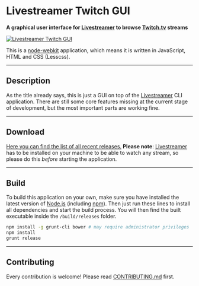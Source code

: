 Livestreamer Twitch GUI
===

**A graphical user interface for [Livestreamer][Livestreamer] to browse [Twitch.tv][Twitch] streams**

[ ![Livestreamer Twitch GUI][Preview] ][Releases]

This is a [node-webkit][NodeWebkit] application, which means it is written in JavaScript, HTML and CSS (Lesscss).

---

## Description

As the title already says, this is just a GUI on top of the [Livestreamer][Livestreamer] CLI application.
There are still some core features missing at the current stage of development, but the most important parts are working fine.

---

## Download

[Here you can find the list of all recent releases.][Releases]
**Please note**: [Livestreamer][Livestreamer] has to be installed on your machine to be able to watch any stream, so please do this *before* starting the application.

---

## Build

To build this application on your own, make sure you have installed the latest version of [Node.js][Nodejs] (including [npm][npm]).
Then just run these lines to install all dependencies and start the build process.
You will then find the built executable inside the `/build/releases` folder.

```bash
npm install -g grunt-cli bower # may require administrator privileges
npm install
grunt release
```

---

## Contributing

Every contribution is welcome! Please read [CONTRIBUTING.md][Contributing] first.



  [Preview]: https://f.cloud.github.com/assets/467294/2199101/065a5a3c-98d1-11e3-810d-73f7ba8859ca.png "Preview image"
  [Releases]: https://github.com/bastimeyer/livestreamer-twitch-gui/releases "Livestreamer Twitch GUI Releases"
  [Contributing]: https://github.com/bastimeyer/livestreamer-twitch-gui/blob/master/CONTRIBUTING.md
  [Livestreamer]: https://github.com/chrippa/livestreamer "Livestreamer"
  [Twitch]: http://twitch.tv "Twitch.tv"
  [NodeWebkit]: https://github.com/rogerwang/node-webkit "Node-Webkit"
  [Nodejs]: http://nodejs.org "Node.js"
  [npm]: https://npmjs.org "Node Packaged Modules"
